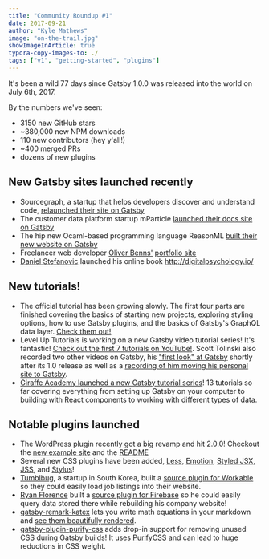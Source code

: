 ```yaml
---
title: "Community Roundup #1"
date: 2017-09-21
author: "Kyle Mathews"
image: "on-the-trail.jpg"
showImageInArticle: true
typora-copy-images-to: ./
tags: ["v1", "getting-started", "plugins"]
---
```


It's been a wild 77 days since Gatsby 1.0.0 was released into the world on July
6th, 2017.

By the numbers we've seen:

- 3150 new GitHub stars
- ~380,000 new NPM downloads
- 110 new contributors (hey y'all!)
- ~400 merged PRs
- dozens of new plugins

## New Gatsby sites launched recently

- Sourcegraph, a startup that helps developers discover and understand code,
  [relaunched their site on Gatsby](https://about.sourcegraph.com)
- The customer data platform startup mParticle
  [launched their docs site on Gatsby](https://docs.mparticle.com)
- The hip new Ocaml-based programming language ReasonML
  [built their new website on Gatsby](https://reasonml.github.io)
- Freelancer web developer [Oliver Benns'](https://twitter.com/oliverbenns)
  [portfolio site](https://oliverbenns.com)
- [Daniel Stefanovic](https://twitter.com/danistefanovic) launched his online
  book http://digitalpsychology.io/

## New tutorials!

- The official tutorial has been growing slowly. The first four parts are
  finished covering the basics of starting new projects, exploring styling
  options, how to use Gatsby plugins, and the basics of Gatsby's GraphQL data
  layer. [Check them out!](/tutorial)
- Level Up Tutorials is working on a new Gatsby video tutorial series! It's
  fantastic!
  [Check out the first 7 tutorials on YouTube!](https://youtube.com/watch?v=b2H7fWhQcdE&list=PLLnpHn493BHHfoINKLELxDch3uJlSapxg).
  Scott Tolinski also recorded two other videos on Gatsby, his
  ["first look" at Gatsby](https://youtube.com/watch?v=CSemYFzHAtU) shortly
  after its 1.0 release as well as a
  [recording of him moving his personal site to Gatsby](https://youtube.com/watch?v=xqaThBnesfY).
- [Giraffe Academy launched a new Gatsby tutorial series](https://youtube.com/playlist?list=PLLAZ4kZ9dFpMXuwazIt4mWtTuqOHdjRlk)!
  13 tutorials so far covering everything from setting up Gatsby on your
  computer to building with React components to working with different types of
  data.

## Notable plugins launched

- The WordPress plugin recently got a big revamp and hit 2.0.0! Checkout the
  [new example site](https://using-wordpress.gatsbyjs.org) and the
  [README](https://github.com/gatsbyjs/gatsby/tree/master/packages/gatsby-source-wordpress)
- Several new CSS plugins have been added,
  [Less](https://github.com/gatsbyjs/gatsby/tree/master/packages/gatsby-plugin-less),
  [Emotion](https://github.com/gatsbyjs/gatsby/tree/master/packages/gatsby-plugin-emotion),
  [Styled JSX](https://github.com/gatsbyjs/gatsby/tree/master/packages/gatsby-plugin-styled-jsx),
  [JSS](https://github.com/gatsbyjs/gatsby/tree/master/packages/gatsby-plugin-jss),
  and
  [Stylus](https://github.com/gatsbyjs/gatsby/tree/master/packages/gatsby-plugin-stylus)!
- [Tumblbug](https://www.tumblbug.com), a startup in South Korea, built a
  [source plugin for Workable](https://github.com/tumblbug/gatsby-source-workable)
  so they could easily load job listings into their website.
- [Ryan Florence](https://twitter.com/ryanflorence) built a
  [source plugin for Firebase](https://github.com/ReactTraining/gatsby-source-firebase)
  so he could easily query data stored there while rebuilding his company
  website!
- [gatsby-remark-katex](https://github.com/gatsbyjs/gatsby/tree/master/packages/gatsby-remark-katex)
  lets you write math equations in your markdown and
  [see them beautifully rendered](https://using-remark.gatsbyjs.org/katex).
- [gatsby-plugin-purify-css](https://github.com/rongierlach/gatsby-plugin-purify-css)
  adds drop-in support for removing unused CSS during Gatsby builds! It uses
  [PurifyCSS](https://github.com/purifycss/purifycss) and can lead to huge
  reductions in CSS weight.

